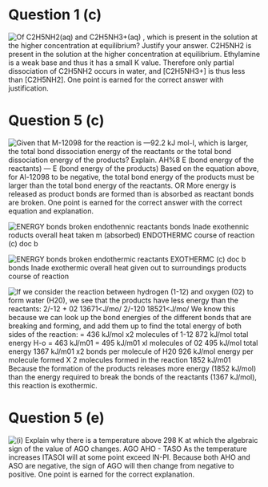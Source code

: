 # Question 1 (c)

 ![Of C2H5NH2(aq) and C2H5NH3+(aq) , which is present in the solution
 at the higher concentration at equilibrium? Justify your answer.
 C2H5NH2 is present in the solution at the higher concentration at
 equilibrium. Ethylamine is a weak base and thus it has a small K
 value. Therefore only partial dissociation of C2H5NH2 occurs in water,
 and \[C2H5NH3+\] is thus less than \[C2H5NH2\]. One point is earned
 for the correct answer with justification. ](./media/image96.png)

# Question 5 (c)

 ![Given that M-12098 for the reaction is —92.2 kJ mol-I, which is
 larger, the total bond dissociation energy of the reactants or the
 total bond dissociation energy of the products? Explain. AH%8 E (bond
 energy of the reactants) — E (bond energy of the products) Based on
 the equation above, for Al-12098 to be negative, the total bond energy
 of the products must be larger than the total bond energy of the
 reactants. OR More energy is released as product bonds are formed than
 is absorbed as reactant bonds are broken. One point is earned for the
 correct answer with the correct equation and explanation.
 ](./media/image97.png)
 
 ![ENERGY bonds broken endothennic reactants bonds Inade exothennic
 roducts overall heat taken m (absorbed) ENDOTHERMC course of reaction
 (c) doc b ](./media/image98.png)
 
 ![ENERGY bonds broken endothermic reactants EXOTHERMC (c) doc b bonds
 Inade exothermic overall heat given out to surroundings products
 course of reaction ](./media/image99.png)
 
 ![If we consider the reaction between hydrogen (1-12) and oxygen (02)
 to form water (H20), we see that the products have less energy than
 the reactants: 2/-12 + 02 13671<J/mo/ 2/-120 18521<J/mo/ We know
 this because we can look up the bond energies of the different bonds
 that are breaking and forming, and add them up to find the total
 energy of both sides of the reaction: = 436 kJ/mol x2 molecules of
 1-12 872 kJ/mol total energy H-o = 463 kJ/m01 = 495 kJ/m01 xl
 molecules of 02 495 kJ/mol total energy 1367 kJ/m01 x2 bonds per
 molecule of H20 926 kJ/mol energy per molecule formed X 2 molecules
 formed in the reaction 1852 kJ/m01 Because the formation of the
 products releases more energy (1852 kJ/mol) than the energy required
 to break the bonds of the reactants (1367 kJ/mol), this reaction is
 exothermic. ](./media/image100.png)

# Question 5 (e)

 ![(i) Explain why there is a temperature above 298 K at which the
 algebraic sign of the value of AGO changes. AGO AHO - TASO As the
 temperature increases ITASOI will at some point exceed IN-PI. Because
 both AHO and ASO are negative, the sign of AGO will then change from
 negative to positive. One point is earned for the correct explanation.
 ](./media/image101.png)